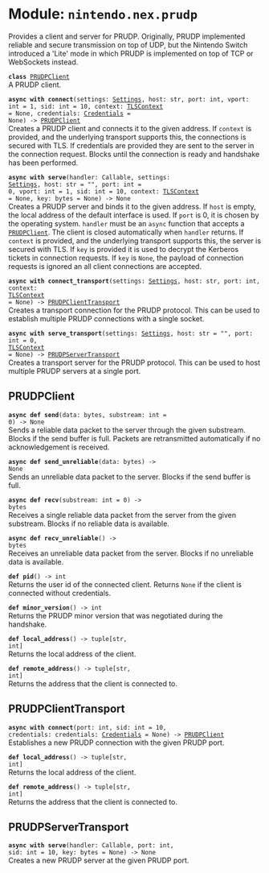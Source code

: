
# Module: <code>nintendo.nex.prudp</code>

Provides a client and server for PRUDP. Originally, PRUDP implemented reliable and secure transmission on top of UDP, but the Nintendo Switch introduced a 'Lite' mode in which PRUDP is implemented on top of TCP or WebSockets instead.

<code>**class** [PRUDPClient](#prudpclient)</code><br>
<span class="docs">A PRUDP client.</span>

<code>**async with connect**(settings: [Settings](../settings#settings), host: str, port: int, vport: int = 1, sid: int = 10, context: [TLSContext](https://anynet.readthedocs.io/en/latest/reference/tls/#tlscontext) = None, credentials: [Credentials](../kerberos#credentials) = None) -> [PRUDPClient](#prudpclient)</code><br>
<span class="docs">Creates a PRUDP client and connects it to the given address. If `context` is provided, and the underlying transport supports this, the connections is secured with TLS. If credentials are provided they are sent to the server in the connection request. Blocks until the connection is ready and handshake has been performed.</code>

<code>**async with serve**(handler: Callable, settings: [Settings](../settings#settings), host: str = "", port: int = 0, vport: int = 1, sid: int = 10, context: [TLSContext](https://anynet.readthedocs.io/en/latest/reference/tls/#tlscontext) = None, key: bytes = None) -> None</code><br>
<span class="docs">Creates a PRUDP server and binds it to the given address. If `host` is empty, the local address of the default interface is used. If `port` is 0, it is chosen by the operating system. `handler` must be an `async` function that accepts a [`PRUDPClient`](#prudpclient). The client is closed automatically when `handler` returns. If `context` is provided, and the underlying transport supports this, the server is secured with TLS. If `key` is provided it is used to decrypt the Kerberos tickets in connection requests. If `key` is `None`, the payload of connection requests is ignored an all client connections are accepted.</span>

<code>**async with connect_transport**(settings: [Settings](../settings#settings), host: str, port: int, context: [TLSContext](https://anynet.readthedocs.io/en/latest/reference/tls/#tlscontext) = None) -> [PRUDPClientTransport](#prudpclienttransport)</code><br>
<span class="docs">Creates a transport connection for the PRUDP protocol. This can be used to establish multiple PRUDP connections with a single socket.</span>

<code>**async with serve_transport**(settings: [Settings](../settings#settings), host: str = "", port: int = 0, [TLSContext](https://anynet.readthedocs.io/en/latest/reference/tls/#tlscontext) = None) -> [PRUDPServerTransport](#prudpservertransport)</code><br>
<span class="docs">Creates a transport server for the PRUDP protocol. This can be used to host multiple PRUDP servers at a single port.</span>

## PRUDPClient
<code>**async def send**(data: bytes, substream: int = 0) -> None</code><br>
<span class="docs">Sends a reliable data packet to the server through the given substream. Blocks if the send buffer is full. Packets are retransmitted automatically if no acknowledgement is received.</span>

<code>**async def send_unreliable**(data: bytes) -> None</code><br>
<span class="docs">Sends an unreliable data packet to the server. Blocks if the send buffer is full.</span><br>

<code>**async def recv**(substream: int = 0) -> bytes</code><br>
<span class="docs">Receives a single reliable data packet from the server from the given substream. Blocks if no reliable data is available.</span>

<code>**async def recv_unreliable**() -> bytes</code><br>
<span class="docs">Receives an unreliable data packet from the server. Blocks if no unreliable data is available.</span>

<code>**def pid**() -> int</code><br>
<span class="docs">Returns the user id of the connected client. Returns `None` if the client is connected without credentials.</span>

<code>**def minor_version**() -> int</code><br>
<span class="docs">Returns the PRUDP minor version that was negotiated during the handshake.</span>

<code>**def local_address**() -> tuple[str, int]</code><br>
<span class="docs">Returns the local address of the client.</span>

<code>**def remote_address**() -> tuple[str, int]</code><br>
<span class="docs">Returns the address that the client is connected to.</span>

## PRUDPClientTransport
<code>**async with connect**(port: int, sid: int = 10, credentials: credentials: [Credentials](../kerberos#credentials) = None) -> [PRUDPClient](#prudpclient)</code><br>
<span class="docs">Establishes a new PRUDP connection with the given PRUDP port.</span>

<code>**def local_address**() -> tuple[str, int]</code><br>
<span class="docs">Returns the local address of the client.</span>

<code>**def remote_address**() -> tuple[str, int]</code><br>
<span class="docs">Returns the address that the client is connected to.</span>

## PRUDPServerTransport
<code>**async with serve**(handler: Callable, port: int, sid: int = 10, key: bytes = None) -> None</code><br>
<span class="docs">Creates a new PRUDP server at the given PRUDP port.</span>
